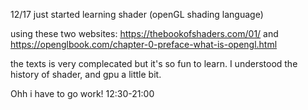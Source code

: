 12/17 just started learning shader (openGL shading language)

using these two websites: https://thebookofshaders.com/01/ and https://openglbook.com/chapter-0-preface-what-is-opengl.html

the texts is very complecated but it's so fun to learn. I understood the history of shader, and gpu a little bit.

Ohh i have to go work! 12:30-21:00

